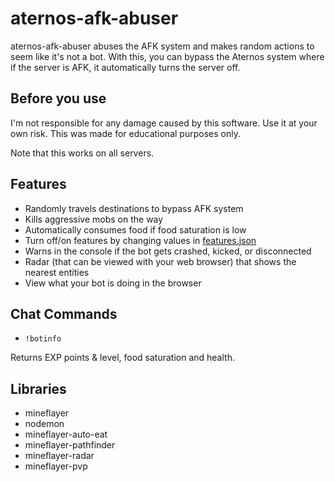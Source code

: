 # aternos-afk-abuser

aternos-afk-abuser abuses the AFK system and makes random actions to seem like it's not a bot. With this, you can bypass the Aternos system where if the server is AFK, it automatically turns the server off.

## Before you use

I'm not responsible for any damage caused by this software. Use it at your own risk. This was made for educational purposes only.

Note that this works on all servers.

## Features

- Randomly travels destinations to bypass AFK system
- Kills aggressive mobs on the way
- Automatically consumes food if food saturation is low
- Turn off/on features by changing values in [features.json](https://github.com/SpreeHertz/aternos-afk-abuser/blob/master/features.json)
- Warns in the console if the bot gets crashed, kicked, or disconnected
- Radar (that can be viewed with your web browser) that shows the nearest entities
- View what your bot is doing in the browser

## Chat Commands

- `!botinfo`

Returns EXP points & level, food saturation and health.

## Libraries

- mineflayer
- nodemon 
- mineflayer-auto-eat
- mineflayer-pathfinder
- mineflayer-radar
- mineflayer-pvp
